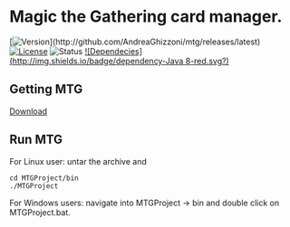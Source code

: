 # Magic the Gathering card manager.
[![Version](http://img.shields.io/badge/version-beta_0.3045-blue.svg?)](http://github.com/AndreaGhizzoni/mtg/releases/latest) [![License](http://img.shields.io/badge/license-MIT-blue.svg)](http://opensource.org/licenses/MIT) ![Status](http://img.shields.io/badge/build-BETA-yellow.svg) [![Dependecies](http://img.shields.io/badge/dependency-Java 8-red.svg?)](http://www.oracle.com/technetwork/java/javase/downloads/jre8-downloads-2133155.html)

## Getting MTG

[Download](http://github.com/AndreaGhizzoni/mtg/releases)

## Run MTG
For Linux user: untar the archive and

    cd MTGProject/bin
    ./MTGProject
    
For Windows users: navigate into MTGProject -> bin and double click on MTGProject.bat.